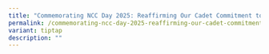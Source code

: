 ```yaml
---
title: "Commemorating NCC Day 2025: Reaffirming Our Cadet Commitment to Singapore"
permalink: /commemorating-ncc-day-2025-reaffirming-our-cadet-commitment-to-singapore/
variant: tiptap
description: ""
---
```

